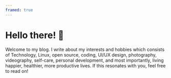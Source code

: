```yaml
---
framed: true
---
```


# Hello there! 👋

Welcome to my blog. I write about my interests and hobbies which consists of Technology, Linux, open source, coding, UI/UX design, photography, videography, self-care, personal development, and most importantly, living happier, healthier, more productive lives. If this resonates with you, feel free to read on!
